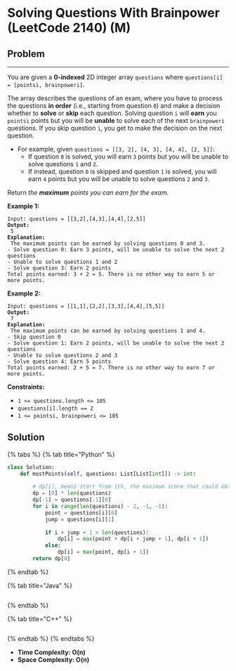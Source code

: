 # Solving Questions With Brainpower (LeetCode 2140) (M)

## Problem

****

You are given a **0-indexed** 2D integer array `questions` where `questions[i] = [pointsi, brainpoweri]`.

The array describes the questions of an exam, where you have to process the questions **in order** (i.e., starting from question `0`) and make a decision whether to **solve** or **skip** each question. Solving question `i` will **earn** you `pointsi` points but you will be **unable** to solve each of the next `brainpoweri` questions. If you skip question `i`, you get to make the decision on the next question.

* For example, given `questions = [[3, 2], [4, 3], [4, 4], [2, 5]]`:
  * If question `0` is solved, you will earn `3` points but you will be unable to solve questions `1` and `2`.
  * If instead, question `0` is skipped and question `1` is solved, you will earn `4` points but you will be unable to solve questions `2` and `3`.

Return _the **maximum** points you can earn for the exam_.

&#x20;

**Example 1:**

<pre><code>Input: questions = [[3,2],[4,3],[4,4],[2,5]]
<strong>Output:
</strong> 5
<strong>Explanation:
</strong> The maximum points can be earned by solving questions 0 and 3.
- Solve question 0: Earn 3 points, will be unable to solve the next 2 questions
- Unable to solve questions 1 and 2
- Solve question 3: Earn 2 points
Total points earned: 3 + 2 = 5. There is no other way to earn 5 or more points.</code></pre>

**Example 2:**

<pre><code>Input: questions = [[1,1],[2,2],[3,3],[4,4],[5,5]]
<strong>Output:
</strong> 7
<strong>Explanation:
</strong> The maximum points can be earned by solving questions 1 and 4.
- Skip question 0
- Solve question 1: Earn 2 points, will be unable to solve the next 2 questions
- Unable to solve questions 2 and 3
- Solve question 4: Earn 5 points
Total points earned: 2 + 5 = 7. There is no other way to earn 7 or more points.</code></pre>

&#x20;

**Constraints:**

* `1 <= questions.length <= 105`
* `questions[i].length == 2`
* `1 <= pointsi, brainpoweri <= 105`



## Solution&#x20;

{% tabs %}
{% tab title="Python" %}
```python
class Solution:
    def mostPoints(self, questions: List[List[int]]) -> int:
        
        # dp[i], means start from ith, the maximum score that could obtain
        dp = [0] * len(questions)
        dp[-1] = questions[-1][0]
        for i in range(len(questions) - 2, -1, -1):
            point = questions[i][0]
            jump = questions[i][1]
            
            if i + jump + 1 < len(questions):
                dp[i] = max(point + dp[i + jump + 1], dp[i + 1])
            else:
                dp[i] = max(point, dp[i + 1])
        return dp[0]
```
{% endtab %}

{% tab title="Java" %}
```java
```
{% endtab %}

{% tab title="C++" %}
```cpp
```
{% endtab %}
{% endtabs %}

* **Time Complexity: O(n)**
* **Space Complexity: O(n)**
